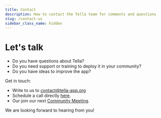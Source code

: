 ```yaml
---
title: Contact 
description: How to contact the Tella team for comments and questions
slug: /contact-us
sidebar_class_name: hidden
---
```


# Let's talk

* Do you have questions about Tella?
* Do you need support or training to deploy it in your community?
* Do you have ideas to improve the app?

Get in touch:
* Write to us to contact@tella-app.org
* Schedule a call directly [here](https://calendly.com/d/grp-5v7-rjf/tella-meeting).
* Our join our next [Community Meeting](/community-meetings).

We are looking forward to hearing from you!